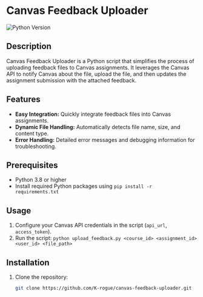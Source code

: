 # Canvas Feedback Uploader

![Python Version](https://img.shields.io/badge/Python-3.8%2B-blue)

## Description

Canvas Feedback Uploader is a Python script that simplifies the process of uploading feedback files to Canvas assignments. It leverages the Canvas API to notify Canvas about the file, upload the file, and then updates the assignment submission with the attached feedback.

## Features

- **Easy Integration:** Quickly integrate feedback files into Canvas assignments.
- **Dynamic File Handling:** Automatically detects file name, size, and content type.
- **Error Handling:** Detailed error messages and debugging information for troubleshooting.

## Prerequisites

- Python 3.8 or higher
- Install required Python packages using `pip install -r requirements.txt`

## Usage

1. Configure your Canvas API credentials in the script (`api_url`, `access_token`).
2. Run the script: `python upload_feedback.py <course_id> <assignment_id> <user_id> <file_path>`

## Installation

1. Clone the repository:

   ```bash
   git clone https://github.com/K-rogue/canvas-feedback-uploader.git

